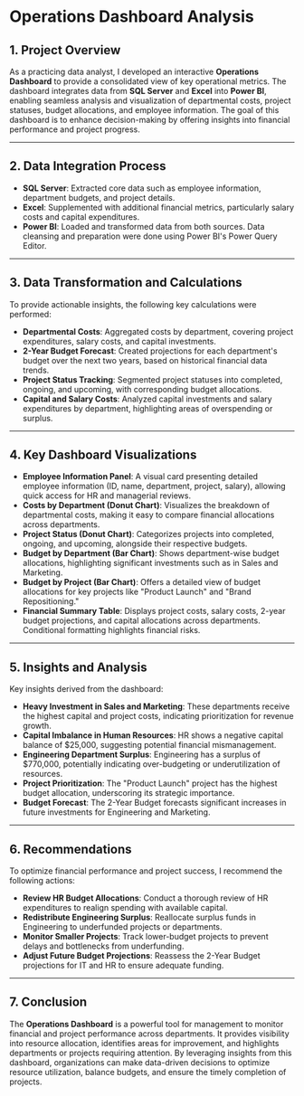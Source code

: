 # Operations Dashboard Analysis

## 1. Project Overview
As a practicing data analyst, I developed an interactive **Operations Dashboard** to provide a consolidated view of key operational metrics. The dashboard integrates data from **SQL Server** and **Excel** into **Power BI**, enabling seamless analysis and visualization of departmental costs, project statuses, budget allocations, and employee information. The goal of this dashboard is to enhance decision-making by offering insights into financial performance and project progress.

---

## 2. Data Integration Process
- **SQL Server**: Extracted core data such as employee information, department budgets, and project details.
- **Excel**: Supplemented with additional financial metrics, particularly salary costs and capital expenditures.
- **Power BI**: Loaded and transformed data from both sources. Data cleansing and preparation were done using Power BI's Power Query Editor.

---

## 3. Data Transformation and Calculations
To provide actionable insights, the following key calculations were performed:
- **Departmental Costs**: Aggregated costs by department, covering project expenditures, salary costs, and capital investments.
- **2-Year Budget Forecast**: Created projections for each department's budget over the next two years, based on historical financial data trends.
- **Project Status Tracking**: Segmented project statuses into completed, ongoing, and upcoming, with corresponding budget allocations.
- **Capital and Salary Costs**: Analyzed capital investments and salary expenditures by department, highlighting areas of overspending or surplus.

---

## 4. Key Dashboard Visualizations
- **Employee Information Panel**: A visual card presenting detailed employee information (ID, name, department, project, salary), allowing quick access for HR and managerial reviews.
- **Costs by Department (Donut Chart)**: Visualizes the breakdown of departmental costs, making it easy to compare financial allocations across departments.
- **Project Status (Donut Chart)**: Categorizes projects into completed, ongoing, and upcoming, alongside their respective budgets.
- **Budget by Department (Bar Chart)**: Shows department-wise budget allocations, highlighting significant investments such as in Sales and Marketing.
- **Budget by Project (Bar Chart)**: Offers a detailed view of budget allocations for key projects like "Product Launch" and "Brand Repositioning."
- **Financial Summary Table**: Displays project costs, salary costs, 2-year budget projections, and capital allocations across departments. Conditional formatting highlights financial risks.

---

## 5. Insights and Analysis
Key insights derived from the dashboard:
- **Heavy Investment in Sales and Marketing**: These departments receive the highest capital and project costs, indicating prioritization for revenue growth.
- **Capital Imbalance in Human Resources**: HR shows a negative capital balance of $25,000, suggesting potential financial mismanagement.
- **Engineering Department Surplus**: Engineering has a surplus of $770,000, potentially indicating over-budgeting or underutilization of resources.
- **Project Prioritization**: The "Product Launch" project has the highest budget allocation, underscoring its strategic importance.
- **Budget Forecast**: The 2-Year Budget forecasts significant increases in future investments for Engineering and Marketing.

---

## 6. Recommendations
To optimize financial performance and project success, I recommend the following actions:
- **Review HR Budget Allocations**: Conduct a thorough review of HR expenditures to realign spending with available capital.
- **Redistribute Engineering Surplus**: Reallocate surplus funds in Engineering to underfunded projects or departments.
- **Monitor Smaller Projects**: Track lower-budget projects to prevent delays and bottlenecks from underfunding.
- **Adjust Future Budget Projections**: Reassess the 2-Year Budget projections for IT and HR to ensure adequate funding.

---

## 7. Conclusion
The **Operations Dashboard** is a powerful tool for management to monitor financial and project performance across departments. It provides visibility into resource allocation, identifies areas for improvement, and highlights departments or projects requiring attention. By leveraging insights from this dashboard, organizations can make data-driven decisions to optimize resource utilization, balance budgets, and ensure the timely completion of projects.
